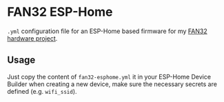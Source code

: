 # FAN32 ESP-Home

`.yml` configuration file for an ESP-Home based firmware for my [FAN32 hardware project](https://github.com/PfannenHans/solar-aqi-pod).

## Usage

Just copy the content of `fan32-esphome.yml` it in your ESP-Home Device Builder when creating a new device, make sure the necessary secrets are defined (e.g. `wifi_ssid`).
